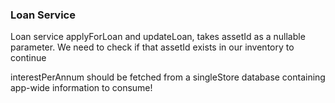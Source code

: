 ### Loan Service
Loan service applyForLoan and updateLoan, takes assetId as a nullable parameter. We need to check if that assetId exists in our inventory to continue

interestPerAnnum should be fetched from a singleStore database containing app-wide information to consume!
